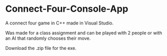 # Connect-Four-Console-App
A connect four game in C++ made in Visual Studio.

Was made for a class assignment and can be played with 2 people or with an AI that randomly chooses their move.

Download the .zip file for the exe.
